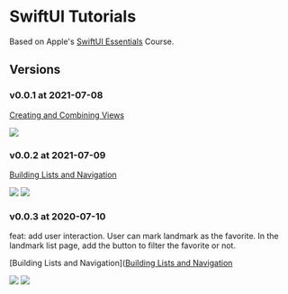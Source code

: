 
# SwiftUI Tutorials


Based on Apple's  [SwiftUI Essentials](https://developer.apple.com/tutorials/swiftui) Course.

## Versions

### v0.0.1 at 2021-07-08

[Creating and Combining Views](https://developer.apple.com/tutorials/swiftui/creating-and-combining-views)

![](https://cdn.jsdelivr.net/gh/crexk/pic-archive@main/uPic/20210708_ViW9j6.jpeg)


### v0.0.2 at 2021-07-09

[Building Lists and Navigation](https://developer.apple.com/tutorials/swiftui/building-lists-and-navigation)

![](https://cdn.jsdelivr.net/gh/crexk/pic-archive@main/uPic/20210709_xGgOur.jpeg)
![](https://cdn.jsdelivr.net/gh/crexk/pic-archive@main/uPic/20210709_j9TBVX.jpeg)


### v0.0.3 at 2020-07-10
feat: add user interaction. User can mark landmark as the favorite. In the landmark list page, add the button to filter the favorite or not.

[Building Lists and Navigation]([Building Lists and Navigation](https://developer.apple.com/tutorials/swiftui/building-lists-and-navigation)

![](https://cdn.jsdelivr.net/gh/crexk/pic-archive@main/uPic/20210710_E88tKh.png)
![](https://cdn.jsdelivr.net/gh/crexk/pic-archive@main/uPic/20210710_6rEQqQ.png)

